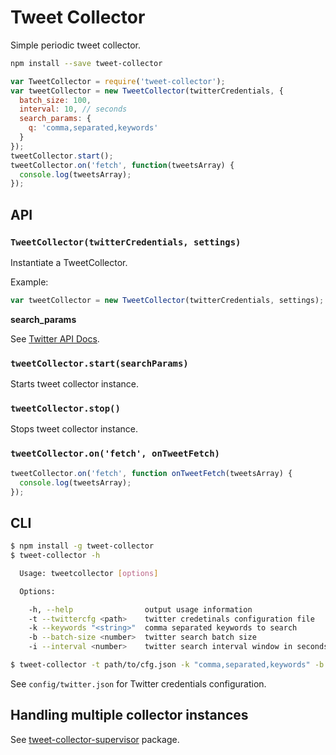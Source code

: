 # Tweet Collector

Simple periodic tweet collector.

```bash
npm install --save tweet-collector
```

```javascript
var TweetCollector = require('tweet-collector');
var tweetCollector = new TweetCollector(twitterCredentials, {
  batch_size: 100,
  interval: 10, // seconds
  search_params: {
    q: 'comma,separated,keywords'
  }
});
tweetCollector.start();
tweetCollector.on('fetch', function(tweetsArray) {
  console.log(tweetsArray);
});
```

## API

### `TweetCollector(twitterCredentials, settings)`

Instantiate a TweetCollector.

Example: 

```javascript
var tweetCollector = new TweetCollector(twitterCredentials, settings);
```
**search_params**

See [Twitter API Docs](https://dev.twitter.com/rest/reference/get/search/tweets).

### `tweetCollector.start(searchParams)`

Starts tweet collector instance.


### `tweetCollector.stop()`

Stops tweet collector instance.

### `tweetCollector.on('fetch', onTweetFetch)`

```javascript
tweetCollector.on('fetch', function onTweetFetch(tweetsArray) {
  console.log(tweetsArray);
});
```

## CLI

```bash
$ npm install -g tweet-collector
$ tweet-collector -h

  Usage: tweetcollector [options]

  Options:

    -h, --help                output usage information
    -t --twittercfg <path>    twitter credetinals configuration file
    -k --keywords "<string>"  comma separated keywords to search
    -b --batch-size <number>  twitter search batch size
    -i --interval <number>    twitter search interval window in seconds

$ tweet-collector -t path/to/cfg.json -k "comma,separated,keywords" -b 50 -i 60
```

See `config/twitter.json` for Twitter credentials configuration.

## Handling multiple collector instances

See [tweet-collector-supervisor](https://github.com/viniciusbo/tweet-collector-supervisor) package.